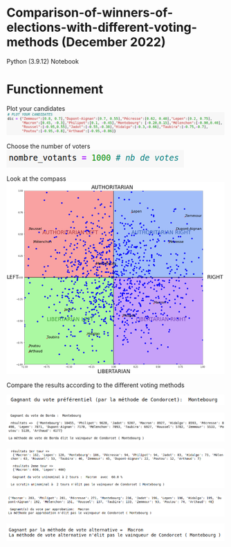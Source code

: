# Comparison-of-winners-of-elections-with-different-voting-methods (December 2022)

Python (3.9.12) Notebook


# Functionnement 

Plot your candidates
![Plot Candidates](/img/plotYourCandidates.png?raw=true "Plot Your Candidates")  


Choose the number of voters  
![Number of Voters](/img/selectVoters.png?raw=true "Number of Voters")


Look at the compass
![Political Compass](/img/politicalCompassBetaDistribution.png?raw=true "Political Compass")


Compare the results according to the different voting methods


![Condorcet Winner](/img/preferentielCondorcet.png?raw=true "Condorcet Winner")


![Borda Method](/img/borda.png?raw=true "Borda Method")


![Vote Uninominal 2 tours](/img/2tours.png?raw=true "Uninominal 2 tours")


![Vote par approbation](/img/approbation.png?raw=true "Vote par approbation")


![Vote alternatif](/img/alternatif.png?raw=true "Vote alternatif")
